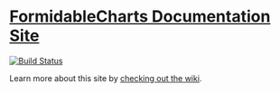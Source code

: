 [FormidableCharts Documentation Site](https://formidable.com/open-source/formidable-charts/)
======================

[![Build Status](https://travis-ci.org/FormidableLabs/formidable-charts-docs.svg?branch=master)](https://travis-ci.org/FormidableLabs/formidable-charts-docs)

Learn more about this site by [checking out the wiki](https://github.com/FormidableLabs/formidable-landers/wiki).
